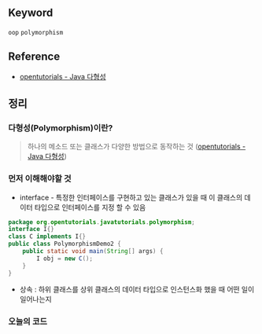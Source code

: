 ## Keyword
`oop` `polymorphism`

## Reference
- [opentutorials - Java 다형성](https://opentutorials.org/module/516/6127)

## 정리
### 다형성(Polymorphism)이란?
> 하나의 메소드 또는 클래스가 다양한 방법으로 동작하는 것 
> ([opentutorials - Java 다형성](https://opentutorials.org/module/516/6127))

### 먼저 이해해야할 것
- interface -  특정한 인터페이스를 구현하고 있는 클래스가 있을 때 이 클래스의 데이터 타입으로 인터페이스를 지정 할 수 있음
```java
package org.opentutorials.javatutorials.polymorphism;
interface I{}
class C implements I{}
public class PolymorphismDemo2 {
    public static void main(String[] args) {
        I obj = new C();
    }
}
```

- 상속 : 하위 클래스를 상위 클래스의 데이터 타입으로 인스턴스화 했을 때 어떤 일이 일어나는지


### 오늘의 코드
```java

```